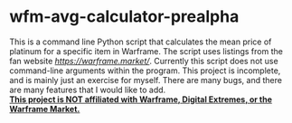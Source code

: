 # wfm-avg-calculator-prealpha
This is a command line Python script that calculates the mean price of platinum for a specific item in Warframe.
The script uses listings from the fan website <i>https://warframe.market/</i>. Currently this script does not use command-line arguments within the program.
This project is incomplete, and is mainly just an exercise for myself. There are many bugs, and there are many features that I would like to add. <br>
<b><u>This project is NOT affiliated with Warframe, Digital Extremes, or the Warframe Market.</u></b>
